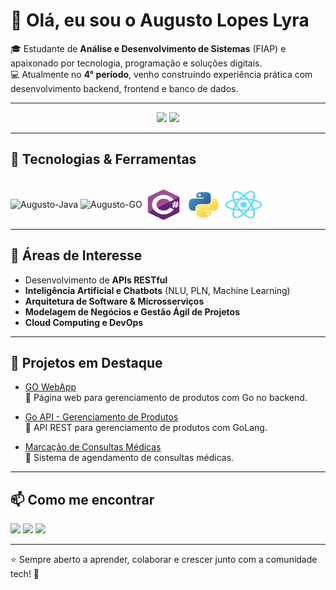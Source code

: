 # 👋 Olá, eu sou o Augusto Lopes Lyra  

🎓 Estudante de **Análise e Desenvolvimento de Sistemas** (FIAP) e apaixonado por tecnologia, programação e soluções digitais.  
💻 Atualmente no **4° período**, venho construindo experiência prática com desenvolvimento backend, frontend e banco de dados.  

---
<div align="center">
  <img height="200em" src="https://github-readme-stats.vercel.app/api?username=lopeslyra10&anuraghazra&show_icons=true&theme=dracula"/>
  <img height="200em" src="https://github-readme-stats.vercel.app/api/top-langs/?username=lopeslyra10&layout=compact&langs_count=11&theme=dracula"/>
  
</div>

---
## 🚀 Tecnologias & Ferramentas
<div style="display: inline_block"><br>
  <img align="center" alt="Augusto-Java" height="50" width="60" src="https://cdn.jsdelivr.net/gh/devicons/devicon@latest/icons/java/java-original.svg">   
  <img align="center" alt="Augusto-GO" height="50" width="60" src="https://cdn.jsdelivr.net/gh/devicons/devicon@latest/icons/go/go-original-wordmark.svg"> 
  <img align="center" alt="Augusto-Csharp" height="50" width="60" src="https://raw.githubusercontent.com/devicons/devicon/master/icons/csharp/csharp-original.svg">
  <img align="center" alt="Augusto-Python" height="50" width="60" src="https://raw.githubusercontent.com/devicons/devicon/master/icons/python/python-original.svg">
  <img align="center" alt="Augusto-React" height="50" width="60" src="https://raw.githubusercontent.com/devicons/devicon/master/icons/react/react-original.svg">
</div>

---

## 📌 Áreas de Interesse

- Desenvolvimento de **APIs RESTful**  
- **Inteligência Artificial e Chatbots** (NLU, PLN, Machine Learning)  
- **Arquitetura de Software & Microsserviços**  
- **Modelagem de Negócios e Gestão Ágil de Projetos**  
- **Cloud Computing e DevOps**  

---

## 📂 Projetos em Destaque

- [GO WebApp](https://github.com/AugustoPersonalProjects/go-webApp)  
  🛒 Página web para gerenciamento de produtos com Go no backend.  

- [Go API - Gerenciamento de Produtos](https://github.com/lopeslyra10/go-api)  
  🔧 API REST para gerenciamento de produtos com GoLang.  

- [Marcação de Consultas Médicas](https://github.com/lopeslyra10/marcacaoDeConsultasMedicas)  
  🏥 Sistema de agendamento de consultas médicas.  

---

## 📫 Como me encontrar

<div> 
  <a href="https://instagram.com/lopeslyra" target="_blank"><img src="https://img.shields.io/badge/-Instagram-%23E4405F?style=for-the-badge&logo=instagram&logoColor=white" target="_blank"></a>
  <a href = "mailto:contato@augustolopeslyra.com"><img src="https://img.shields.io/badge/-Gmail-%23333?style=for-the-badge&logo=gmail&logoColor=white" target="_blank"></a>
  <a href= "https://www.linkedin.com/in/augusto-lopes-lyra" target="_blank"><img src="https://img.shields.io/badge/-LinkedIn-%230077B5?style=for-the-badge&logo=linkedin&logoColor=white" target="_blank"></a> 
</div>

---

⭐ Sempre aberto a aprender, colaborar e crescer junto com a comunidade tech! 🚀
